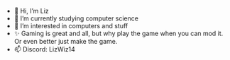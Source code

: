 - 👋 Hi, I’m Liz
- 🌱 I’m currently studying computer science
- 👀 I’m interested in computers and stuff
- ✨ Gaming is great and all, but why play the game when you can mod it. Or even better just make the game.
- 📫 Discord: LizWiz14



<!---
LizWiz14/LizWiz14 is a ✨ special ✨ repository because its `README.md` (this file) appears on your GitHub profile.
You can click the Preview link to take a look at your changes.
--->
